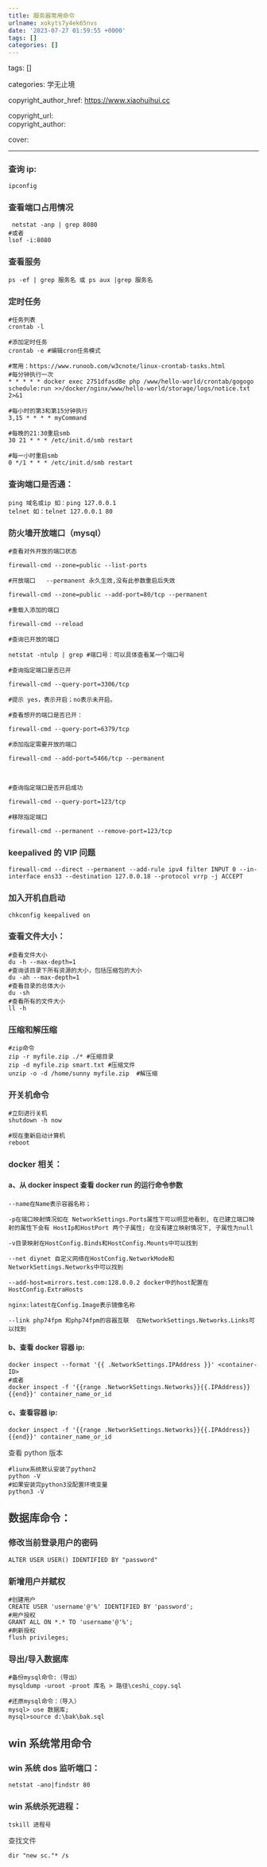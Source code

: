 ```yaml
---
title: 服务器常用命令
urlname: xokyts7y4ek65nvs
date: '2023-07-27 01:59:55 +0000'
tags: []
categories: []
---
```


tags: []

categories: <font style="color:rgb(38, 38, 38);">学无止境</font>

copyright_author_href: https://www.xiaohuihui.cc

<font style="color:rgb(38, 38, 38);">copyright_url:  
</font><font style="color:rgb(38, 38, 38);">copyright_author: </font>

<font style="color:rgb(33, 37, 41);">cover:</font>

---

### <font style="color:rgb(51, 51, 51);">查询 ip:</font>

```shell
ipconfig
```

### <font style="color:rgb(51, 51, 51);">查看端口占用情况</font>

```shell
 netstat -anp | grep 8080
#或者
lsof -i:8080
```

### <font style="color:rgb(51, 51, 51);">查看服务</font>

```plain
ps -ef | grep 服务名 或 ps aux |grep 服务名
```

### <font style="color:rgb(51, 51, 51);">定时任务</font>

```shell
#任务列表
crontab -l

#添加定时任务
crontab -e #编辑cron任务模式

#常用：https://www.runoob.com/w3cnote/linux-crontab-tasks.html
#每分钟执行一次
* * * * * docker exec 2751dfasd8e php /www/hello-world/crontab/gogogo schedule:run >>/docker/nginx/www/hello-world/storage/logs/notice.txt 2>&1

#每小时的第3和第15分钟执行
3,15 * * * * myCommand

#每晚的21:30重启smb
30 21 * * * /etc/init.d/smb restart

#每一小时重启smb
0 */1 * * * /etc/init.d/smb restart
```

### <font style="color:rgb(51, 51, 51);">查询端口是否通：</font>

```shell
ping 域名或ip 如：ping 127.0.0.1
telnet 如：telnet 127.0.0.1 80
```

### <font style="color:rgb(51, 51, 51);">防火墙开放端口（mysql）</font>

```shell
#查看对外开放的端口状态

firewall-cmd --zone=public --list-ports

#开放端口	--permanent 永久生效,没有此参数重启后失效

firewall-cmd --zone=public --add-port=80/tcp --permanent

#重载入添加的端口

firewall-cmd --reload

#查询已开放的端口

netstat -ntulp | grep #端口号：可以具体查看某一个端口号

#查询指定端口是否已开

firewall-cmd --query-port=3306/tcp

#提示 yes，表示开启；no表示未开启。

#查看想开的端口是否已开：

firewall-cmd --query-port=6379/tcp

#添加指定需要开放的端口

firewall-cmd --add-port=5466/tcp --permanent



#查询指定端口是否开启成功

firewall-cmd --query-port=123/tcp

#移除指定端口

firewall-cmd --permanent --remove-port=123/tcp
```

### <font style="color:rgb(51, 51, 51);">keepalived 的 VIP 问题</font>

```shell
firewall-cmd --direct --permanent --add-rule ipv4 filter INPUT 0 --in-interface ens33 --destination 127.0.0.18 --protocol vrrp -j ACCEPT
```

### <font style="color:rgb(51, 51, 51);">加入开机自启动</font>

```shell
chkconfig keepalived on
```

### <font style="color:rgb(51, 51, 51);">查看文件大小：</font>

```shell
#查看文件大小
du -h --max-depth=1
#查询该目录下所有资源的大小，包括压缩包的大小
du -ah --max-depth=1
#查看目录的总体大小
du -sh
#查看所有的文件大小
ll -h
```

### <font style="color:rgb(51, 51, 51);">压缩和解压缩</font>

```shell
#zip命令
zip -r myfile.zip ./* #压缩目录
zip -d myfile.zip smart.txt #压缩文件
unzip -o -d /home/sunny myfile.zip  #解压缩
```

### <font style="color:rgb(51, 51, 51);">开关机命令</font>

```shell
#立刻进行关机
shutdown -h now

#现在重新启动计算机
reboot
```

### <font style="color:rgb(51, 51, 51);">docker 相关：</font>

#### <font style="color:rgb(51, 51, 51);">a、从 docker inspect 查看 docker run 的运行命令参数</font>

```shell
--name在Name表示容器名称；

-p在端口映射情况如在 NetworkSettings.Ports属性下可以明显地看到, 在已建立端口映射的属性下会有 HostIp和HostPort 两个子属性; 在没有建立映射情况下, 子属性为null

-v目录映射在HostConfig.Binds和HostConfig.Mounts中可以找到

--net diynet 自定义网络在HostConfig.NetworkMode和NetworkSettings.Networks中可以找到

--add-host=mirrors.test.com:128.0.0.2 docker中的host配置在HostConfig.ExtraHosts

nginx:latest在Config.Image表示镜像名称

--link php74fpm 和php74fpm的容器互联  在NetworkSettings.Networks.Links可以找到
```

#### <font style="color:rgb(51, 51, 51);">b、查看 docker 容器 ip:</font>

```shell
docker inspect --format '{{ .NetworkSettings.IPAddress }}' <container-ID>
#或者
docker inspect -f '{{range .NetworkSettings.Networks}}{{.IPAddress}}{{end}}' container_name_or_id
```

#### <font style="color:rgb(51, 51, 51);">c、查看容器 ip:</font>

```shell
docker inspect -f '{{range .NetworkSettings.Networks}}{{.IPAddress}}{{end}}' container_name_or_id
```

<font style="color:rgb(51, 51, 51);">查看 python 版本</font>

```shell
#liunx系统默认安装了python2
python -V
#如果安装完python3没配置环境变量
python3 -V
```

## <font style="color:rgb(51, 51, 51);">数据库命令：</font>

### <font style="color:rgb(51, 51, 51);">修改当前登录用户的密码</font>

```plain
ALTER USER USER() IDENTIFIED BY "password"
```

### <font style="color:rgb(51, 51, 51);">新增用户并赋权</font>

```plain
#创建用户
CREATE USER 'username'@'%' IDENTIFIED BY 'password';
#用户授权
GRANT ALL ON *.* TO 'username'@'%';
#刷新授权
flush privileges;
```

### <font style="color:rgb(51, 51, 51);">导出/导入数据库</font>

```plain
#备份mysql命令:（导出）
mysqldump -uroot -proot 库名 > 路径\ceshi_copy.sql

#还原mysql命令：（导入）
mysql> use 数据库;
mysql>source d:\bak\bak.sql
```

## <font style="color:rgb(51, 51, 51);">win 系统常用命令</font>

### <font style="color:rgb(51, 51, 51);">win 系统 dos 监听端口：</font>

```plain
netstat -ano|findstr 80
```

### <font style="color:rgb(51, 51, 51);">win 系统杀死进程：</font>

```plain
tskill 进程号
```

<font style="color:rgb(51, 51, 51);">查找文件</font>

```shell
dir "new sc."* /s
```

<font style="color:rgb(51, 51, 51);">  
</font>
